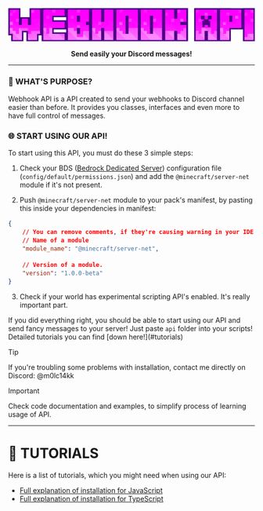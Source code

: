 <p align="center">
    <img src="assets/logo.png" alt="Webhook API" />
</p>

<p align="center">
    <b>Send easily your Discord messages!</b>
</p>

<hr/>

<h3>
    🔎 WHAT'S PURPOSE?
</h3>

<p>
    Webhook API is a API created to send your webhooks to Discord channel easier than before. It provides you classes, interfaces and even more to have full control of messages.
</p>

<h3>
    🌐 START USING OUR API!
</h3>

<p>
    To start using this API, you must do these 3 simple steps:
</p>

1. Check your BDS ([Bedrock Dedicated Server](https://www.minecraft.net/en-us/download/server/bedrock)) configuration file (`config/default/permissions.json`) and add the `@minecraft/server-net` module if it's not present.

2. Push `@minecraft/server-net` module to your pack's manifest, by pasting this inside your dependencies in manifest:
```json
{
    // You can remove comments, if they're causing warning in your IDE.
    // Name of a module
    "module_name": "@minecraft/server-net",

    // Version of a module.
    "version": "1.0.0-beta"
}
```

3. Check if your world has experimental scripting API's enabled. It's really important part.

<p>
    If you did everything right, you should be able to start using our API and send fancy messages to your server! Just paste <code>api</code> folder into your scripts! Detailed tutorials you can find [down here!](#tutorials)
</p>

> [!TIP]
> If you're troubling some problems with installation, contact me directly on Discord: @m0lc14kk

> [!IMPORTANT]
> Check code documentation and examples, to simplify process of learning usage of API.

<hr />

# 📢 TUTORIALS

<p>
    Here is a list of tutorials, which you might need when using our API:
</p>

- [Full explanation of installation for JavaScript](./docs/js-installation.md)
- [Full explanation of installation for TypeScript](./docs/ts-installation.md)